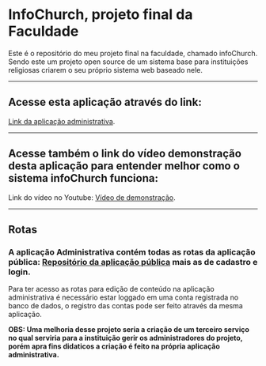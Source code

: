 # InfoChurch, projeto final da Faculdade
Este é o repositório do meu projeto final na faculdade, chamado infoChurch. Sendo este um projeto open source de um sistema base para instituições religiosas criarem o seu próprio sistema web baseado nele.

<hr/>

## Acesse esta aplicação através do link:

[Link da aplicação administrativa](https://infochurch-admin.herokuapp.com/).

<hr/>

## Acesse também o link do vídeo demonstração desta aplicação para entender melhor como o sistema infoChurch funciona:

Link do vídeo no Youtube: [Vídeo de demonstração](https://www.youtube.com/watch?v=zbkicuW75Fc).

<hr/>

## Rotas

### A aplicação Administrativa contém todas as rotas da aplicação pública: [Repositório da aplicação pública](https://github.com/AntonioGomes42/faculdade-projeto-final-public) mais as de cadastro e login.

Para ter acesso as rotas para edição de conteúdo na aplicação administrativa é necessário estar loggado em uma conta registrada no banco de dados, o registro das contas pode ser feito através da mesma aplicação.

**OBS: Uma melhoria desse projeto seria a criação de um terceiro serviço no qual serviria para a instituição gerir os administradores do projeto, porém apra fins didaticos a criação é feito na própria aplicação administrativa.**

